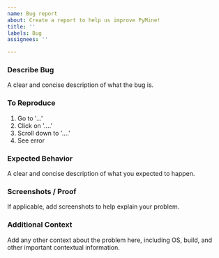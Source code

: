 ```yaml
---
name: Bug report
about: Create a report to help us improve PyMine!
title: ''
labels: Bug
assignees: ''

---
```


### Describe Bug
A clear and concise description of what the bug is.

### To Reproduce
1. Go to '...'
2. Click on '....'
3. Scroll down to '....'
4. See error

### Expected Behavior
A clear and concise description of what you expected to happen.

### Screenshots / Proof
If applicable, add screenshots to help explain your problem.

### Additional Context
Add any other context about the problem here, including OS, build, and other important contextual information.
